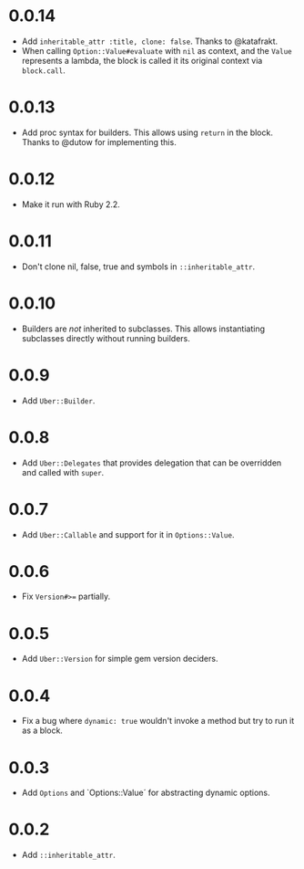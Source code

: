 # 0.0.14

* Add `inheritable_attr :title, clone: false`. Thanks to @katafrakt.
* When calling `Option::Value#evaluate` with `nil` as context, and the `Value` represents a lambda, the block is called it its original context via `block.call`.

# 0.0.13

* Add proc syntax for builders. This allows using `return` in the block. Thanks to @dutow for implementing this.

# 0.0.12

* Make it run with Ruby 2.2.

# 0.0.11

* Don't clone nil, false, true and symbols in `::inheritable_attr`.

# 0.0.10

* Builders are _not_ inherited to subclasses. This allows instantiating subclasses directly without running builders.

# 0.0.9

* Add `Uber::Builder`.

# 0.0.8

* Add `Uber::Delegates` that provides delegation that can be overridden and called with `super`.

# 0.0.7

* Add `Uber::Callable` and support for it in `Options::Value`.

# 0.0.6

* Fix `Version#>=` partially.

# 0.0.5

* Add `Uber::Version` for simple gem version deciders.

# 0.0.4

* Fix a bug where `dynamic: true` wouldn't invoke a method but try to run it as a block.

# 0.0.3

* Add `Options` and `Options::Value´ for abstracting dynamic options.

# 0.0.2

* Add `::inheritable_attr`.
